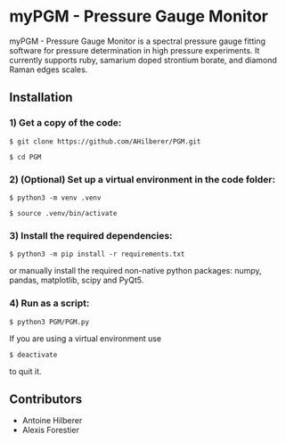 # myPGM - Pressure Gauge Monitor
 
myPGM - Pressure Gauge Monitor is a spectral pressure gauge fitting software for pressure determination in high pressure experiments. It currently supports ruby, samarium doped strontium borate, and diamond Raman edges scales.

## Installation
### 1) Get a copy of the code:

`$ git clone https://github.com/AHilberer/PGM.git`

`$ cd PGM`

### 2) (Optional) Set up a virtual environment in the code folder:

`$ python3 -m venv .venv`

`$ source .venv/bin/activate`

### 3) Install the required dependencies:

`$ python3 -m pip install -r requirements.txt `

or manually install the required non-native python packages: numpy, pandas, matplotlib, scipy and PyQt5.

### 4) Run as a script:

`$ python3 PGM/PGM.py`

If you are using a virtual environment use

`$ deactivate`

to quit it.

## Contributors

- Antoine Hilberer
- Alexis Forestier
